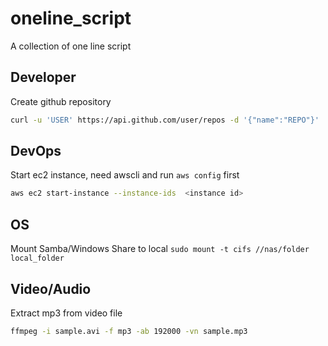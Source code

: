 # oneline_script
A collection of one line script

## Developer
Create github repository

```bash
curl -u 'USER' https://api.github.com/user/repos -d '{"name":"REPO"}'
```

## DevOps
Start ec2 instance, need awscli and run `aws config` first

```bash
aws ec2 start-instance --instance-ids  <instance id>
```

## OS
Mount Samba/Windows Share to local
```sudo mount -t cifs //nas/folder local_folder```

## Video/Audio
Extract mp3 from video file

```bash
ffmpeg -i sample.avi -f mp3 -ab 192000 -vn sample.mp3
```
